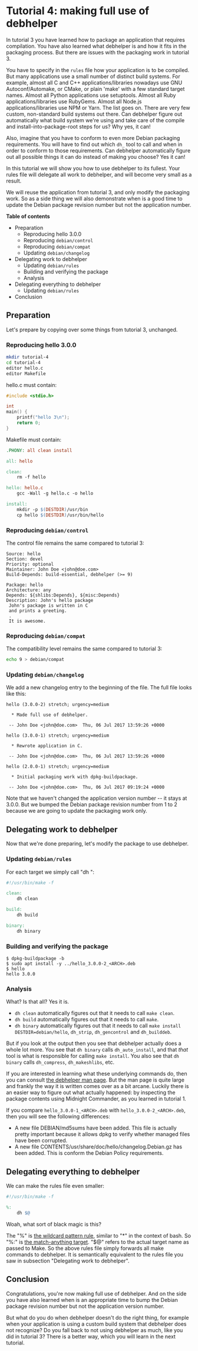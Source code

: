 # Tutorial 4: making full use of debhelper

In tutorial 3 you have learned how to package an application that requires compilation. You have also learned what debhelper is and how it fits in the packaging process. But there are issues with the packaging work in tutorial 3.

You have to specify in the `rules` file how your application is to be compiled. But many applications use a small number of distinct build systems. For example, almost all C and C++ applications/libraries nowadays use GNU Autoconf/Automake, or CMake, or plain 'make' with a few standard target names. Almost all Python applications use setuptools. Almost all Ruby applications/libraries use RubyGems. Almost all Node.js applications/libraries use NPM or Yarn. The list goes on. There are very few custom, non-standard build systems out there. Can debhelper figure out automatically what build system we're using and take care of the compile and install-into-package-root steps for us? Why yes, it can!

Also, imagine that you have to conform to even more Debian packaging requirements. You will have to find out which `dh_` tool to call and when in order to conform to those requirements. Can debhelper automatically figure out all possible things it can do instead of making you choose? Yes it can!

In this tutorial we will show you how to use debhelper to its fullest. Your rules file will delegate all work to debhelper, and will become very small as a result.

We will reuse the application from tutorial 3, and only modify the packaging work. So as a side thing we will also demonstrate when is a good time to update the Debian package revision number but not the application number.

**Table of contents**

 * Preparation
   - Reproducing hello 3.0.0
   - Reproducing `debian/control`
   - Reproducing `debian/compat`
   - Updating `debian/changelog`
 * Delegating work to debhelper
   - Updating `debian/rules`
   - Building and verifying the package
   - Analysis
 * Delegating everything to debhelper
   - Updating `debian/rules`
 * Conclusion

## Preparation

Let's prepare by copying over some things from tutorial 3, unchanged.

### Reproducing hello 3.0.0

~~~bash
mkdir tutorial-4
cd tutorial-4
editor hello.c
editor Makefile
~~~

hello.c must contain:

~~~c
#include <stdio.h>

int
main() {
	printf("hello 3\n");
	return 0;
}
~~~

Makefile must contain:

~~~Makefile
.PHONY: all clean install

all: hello

clean:
	rm -f hello

hello: hello.c
	gcc -Wall -g hello.c -o hello

install:
	mkdir -p $(DESTDIR)/usr/bin
	cp hello $(DESTDIR)/usr/bin/hello
~~~

### Reproducing `debian/control`

The control file remains the same compared to tutorial 3:

~~~
Source: hello
Section: devel
Priority: optional
Maintainer: John Doe <john@doe.com>
Build-Depends: build-essential, debhelper (>= 9)

Package: hello
Architecture: any
Depends: ${shlibs:Depends}, ${misc:Depends}
Description: John's hello package
 John's package is written in C
 and prints a greeting.
 .
 It is awesome.
~~~

### Reproducing `debian/compat`

The compatibility level remains the same compared to tutorial 3:

~~~bash
echo 9 > debian/compat
~~~

### Updating `debian/changelog`

We add a new changelog entry to the beginning of the file. The full file looks like this:

~~~
hello (3.0.0-2) stretch; urgency=medium

  * Made full use of debhelper.

 -- John Doe <john@doe.com>  Thu, 06 Jul 2017 13:59:26 +0000

hello (3.0.0-1) stretch; urgency=medium

  * Rewrote application in C.

 -- John Doe <john@doe.com>  Thu, 06 Jul 2017 13:59:26 +0000

hello (2.0.0-1) stretch; urgency=medium

  * Initial packaging work with dpkg-buildpackage.

 -- John Doe <john@doe.com>  Thu, 06 Jul 2017 09:19:24 +0000
~~~

Note that we haven't changed the application version number -- it stays at 3.0.0. But we bumped the Debian package revision number from 1 to 2 because we are going to update the packaging work only.

## Delegating work to debhelper

Now that we're done preparing, let's modify the package to use debhelper.

### Updating `debian/rules`

For each target we simply call "dh <target name>":

~~~Makefile
#!/usr/bin/make -f

clean:
	dh clean

build:
	dh build

binary:
	dh binary
~~~

### Building and verifying the package

~~~
$ dpkg-buildpackage -b
$ sudo apt install -y ../hello_3.0.0-2_<ARCH>.deb
$ hello
hello 3.0.0
~~~

### Analysis

What? Is that all? Yes it is.

 * `dh clean` automatically figures out that it needs to call `make clean`.
 * `dh build` automatically figures out that it needs to call `make`.
 * `dh binary` automatically figures out that it needs to call `make install DESTDIR=debian/hello`, `dh_strip`, `dh_gencontrol` and `dh_builddeb`.

But if you look at the output then you see that debhelper actually does a whole lot more. You see that `dh binary` calls `dh_auto_install`, and that *that* tool is what is responsible for calling `make install`. You also see that `dh binary` calls `dh_compress`, `dh_makeshlibs`, etc.

If you are interested in learning what these underlying commands do, then you can consult [the debhelper man page](https://manpages.debian.org/stretch/debhelper/debhelper.7.en.html). But the man page is quite large and frankly the way it is written comes over as a bit arcane. Luckily there is an easier way to figure out what actually happened: by inspecting the package contents using Midnight Commander, as you learned in tutorial 1.

If you compare `hello_3.0.0-1_<ARCH>.deb` with `hello_3.0.0-2_<ARCH>.deb`, then you will see the following differences:

 * A new file DEBIAN/md5sums have been added. This file is actually pretty important because it allows dpkg to verify whether managed files have been corrupted.
 * A new file CONTENTS/usr/share/doc/hello/changelog.Debian.gz has been added. This is conform the Debian Policy requirements.

## Delegating everything to debhelper

We can make the rules file even smaller:

~~~Makefile
#!/usr/bin/make -f

%:
	dh $@
~~~

Woah, what sort of black magic is this?

The "%" is [the wildcard pattern rule](https://www.gnu.org/software/make/manual/html_node/Pattern-Rules.html), similar to "*" in the context of bash. So "%:" is [the match-anything target](https://www.gnu.org/software/make/manual/html_node/Match_002dAnything-Rules.html#Match_002dAnything-Rules). "$@" refers to the actual target name as passed to Make. So the above rules file simply forwards all make commands to debhelper. It is semantically equivalent to the rules file you saw in subsection "Delegating work to debhelper".

## Conclusion

Congratulations, you're now making full use of debhelper. And on the side you have also learned when is an appropriate time to bump the Debian package revision number but not the application version number.

But what do you do when debhelper doesn't do the right thing, for example when your application is using a custom build system that debhelper does not recognize? Do you fall back to not using debhelper as much, like you did in tutorial 3? There is a better way, which you will learn in the next tutorial.
